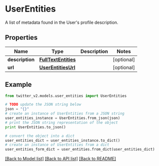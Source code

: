 # UserEntities

A list of metadata found in the User's profile description.

## Properties
Name | Type | Description | Notes
------------ | ------------- | ------------- | -------------
**description** | [**FullTextEntities**](FullTextEntities.md) |  | [optional] 
**url** | [**UserEntitiesUrl**](UserEntitiesUrl.md) |  | [optional] 

## Example

```python
from twitter_v2.models.user_entities import UserEntities

# TODO update the JSON string below
json = "{}"
# create an instance of UserEntities from a JSON string
user_entities_instance = UserEntities.from_json(json)
# print the JSON string representation of the object
print UserEntities.to_json()

# convert the object into a dict
user_entities_dict = user_entities_instance.to_dict()
# create an instance of UserEntities from a dict
user_entities_form_dict = user_entities.from_dict(user_entities_dict)
```
[[Back to Model list]](../README.md#documentation-for-models) [[Back to API list]](../README.md#documentation-for-api-endpoints) [[Back to README]](../README.md)


